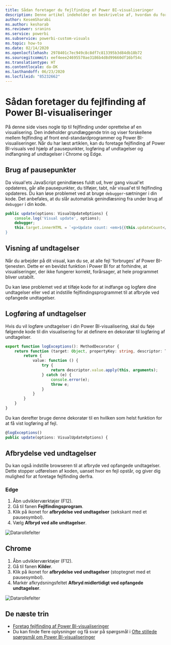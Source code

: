 ```yaml
---
title: Sådan foretager du fejlfinding af Power BI-visualiseringer
description: Denne artikel indeholder en beskrivelse af, hvordan du foretager fejlfinding af Power BI-visualiseringer.
author: KesemSharabi
ms.author: kesharab
ms.reviewer: sranins
ms.service: powerbi
ms.subservice: powerbi-custom-visuals
ms.topic: how-to
ms.date: 02/14/2020
ms.openlocfilehash: 2978401c7ec949c8c8df7c813395b3d84db18b72
ms.sourcegitcommit: eef4eee24695570ae3186b4d8d99660df16bf54c
ms.translationtype: HT
ms.contentlocale: da-DK
ms.lasthandoff: 06/23/2020
ms.locfileid: "85232662"
---
```

# <a name="how-to-debug-power-bi-visuals"></a>Sådan foretager du fejlfinding af Power BI-visualiseringer

På denne side vises nogle tip til fejlfinding under oprettelse af en visualisering. Den indeholder grundlæggende trin og viser forskellene mellem fejlfinding af front end-standardprogrammer og Power BI-visualiseringer.
Når du har læst artiklen, kan du foretage fejlfinding af Power BI-visuals ved hjælp af pausepunkter, logføring af undtagelser og indfangning af undtagelser i Chrome og Edge.

## <a name="using-breakpoints"></a>Brug af pausepunkter

Da visual'ets JavaScript genindlæses fuldt ud, hver gang visual'et opdateres, går alle pausepunkter, du tilføjer, tabt, når visual'et til fejlfinding opdateres. Du kan løse problemet ved at bruge `debugger`-sætninger i din kode. Det anbefales, at du slår automatisk genindlæsning fra under brug af `debugger` i din kode.

```typescript
public update(options: VisualUpdateOptions) {
    console.log('Visual update', options);
    debugger;
    this.target.innerHTML = `<p>Update count: <em>${(this.updateCount</em></p>`;
}
```


## <a name="showing-exceptions"></a>Visning af undtagelser

Når du arbejder på dit visual, kan du se, at alle fejl 'forbruges' af Power BI-tjenesten. Dette er en bevidst funktion i Power BI for at forhindre, at visualiseringer, der ikke fungerer korrekt, forårsager, at hele programmet bliver ustabilt.

Du kan løse problemet ved at tilføje kode for at indfange og logføre dine undtagelser eller ved at indstille fejlfindingsprogrammet til at afbryde ved opfangede undtagelser.


## <a name="log-exceptions"></a>Logføring af undtagelser

Hvis du vil logføre undtagelser i din Power BI-visualisering, skal du føje følgende kode til din visualisering for at definere en dekoratør til logføring af undtagelser.

```typescript
export function logExceptions(): MethodDecorator {
    return function (target: Object, propertyKey: string, descriptor: TypedPropertyDescriptor<any>): TypedPropertyDescriptor<any> {
        return {
            value: function () {
                try {
                    return descriptor.value.apply(this, arguments);
                } catch (e) {
                    console.error(e);
                    throw e;
                }
            }
        }
    }
}
```
Du kan derefter bruge denne dekoratør til en hvilken som helst funktion for at få vist logføring af fejl.

```typescript
@logExceptions()
public update(options: VisualUpdateOptions) {
```

## <a name="break-on-exceptions"></a>Afbrydelse ved undtagelser

Du kan også indstille browseren til at afbryde ved opfangede undtagelser. Dette stopper udførelsen af koden, uanset hvor en fejl opstår, og giver dig mulighed for at foretage fejlfinding derfra.

### <a name="edge"></a>Edge

1. Åbn udviklerværktøjer (F12).
2. Gå til fanen **Fejlfindingsprogram**.
3. Klik på ikonet for **afbrydelse ved undtagelser** (sekskant med et pausesymbol).
4. Vælg **Afbryd ved alle undtagelser**.

![Datarollefelter](media/visuals-how-to-debug/how-to-debug-edge.png)

## <a name="chrome"></a>Chrome

1. Åbn udviklerværktøjer (F12).
2. Gå til fanen **Kilder**.
3. Klik på ikonet for **afbrydelse ved undtagelser** (stoptegnet med et pausesymbol).
4. Markér afkrydsningsfeltet **Afbryd midlertidigt ved opfangede undtagelser**.

![Datarollefelter](media/visuals-how-to-debug/how-to-debug-chrome.png)

## <a name="next-steps"></a>De næste trin
* [Foretag fejlfinding af Power BI-visualiseringer](power-bi-custom-visuals-troubleshoot.md)
* Du kan finde flere oplysninger og få svar på spørgsmål i [Ofte stillede spørgsmål om Power BI-visualiseringer](power-bi-custom-visuals-faq.md#organizational-power-bi-visuals)
